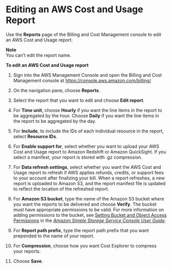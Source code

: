 # Editing an AWS Cost and Usage Report<a name="billing-reports-costusage-edit-report"></a>

Use the **Reports** page of the Billing and Cost Management console to edit an AWS Cost and Usage report\.

**Note**  
You can't edit the report name\.

**To edit an AWS Cost and Usage report**

1. Sign into the AWS Management Console and open the Billing and Cost Management console at [https://console\.aws\.amazon\.com/billing/](https://console.aws.amazon.com/billing/)

1. On the navigation pane, choose **Reports**\.

1. Select the report that you want to edit and choose **Edit report**\. 

1.  For **Time unit**, choose **Hourly** if you want the line items in the report to be aggregated by the hour\. Choose **Daily** if you want the line items in the report to be aggregated by the day\. 

1.  For **Include**, to include the IDs of each individual resource in the report, select **Resource IDs**\.

1.  For **Enable support for**, select whether you want to upload your AWS Cost and Usage report to Amazon Redshift or Amazon QuickSight\. If you select a manifest, your report is stored with \.gz compression\. 

1. For **Data refresh settings**, select whether you want the AWS Cost and Usage report to refresh if AWS applies refunds, credits, or support fees to your account after finalizing your bill\. When a report refreshes, a new report is uploaded to Amazon S3, and the report manifest file is updated to reflect the location of the refreshed report\.

1.  For **Amazon S3 bucket**, type the name of the Amazon S3 bucket where you want the reports to be delivered and choose **Verify**\. The bucket must have appropriate permissions to be valid\. For more information on adding permissions to the bucket, see [ Setting Bucket and Object Access Permissions](http://docs.aws.amazon.com/AmazonS3/latest/user-guide/set-permissions.html) in the *[Amazon Simple Storage Service Console User Guide](http://docs.aws.amazon.com/AmazonS3/latest/user-guide/)*\. 

1.  For **Report path prefix**, type the report path prefix that you want prepended to the name of your report\. 

1. For **Compression**, choose how you want Cost Explorer to compress your reports\.

1. Choose **Save**\.